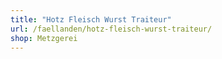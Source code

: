 ```yaml
---
title: "Hotz Fleisch Wurst Traiteur"
url: /faellanden/hotz-fleisch-wurst-traiteur/
shop: Metzgerei
---
```

